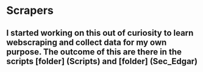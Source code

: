 # Scrapers
## I started working on this out of curiosity to learn webscraping and collect data for my own purpose. The outcome of this are there in the scripts [folder] (Scripts) and [folder] (Sec_Edgar)
